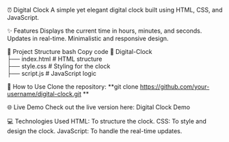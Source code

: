 ⏰ Digital Clock
A simple yet elegant digital clock built using HTML, CSS, and JavaScript.

✨ Features
Displays the current time in hours, minutes, and seconds.
Updates in real-time.
Minimalistic and responsive design.

📂 Project Structure
bash
Copy code
📁 Digital-Clock  
├── index.html    # HTML structure  
├── style.css     # Styling for the clock  
├── script.js     # JavaScript logic  

🚀 How to Use
Clone the repository:
**git clone https://github.com/your-username/digital-clock.git ** 

🌐 Live Demo
Check out the live version here: Digital Clock Demo

💻 Technologies Used
HTML: To structure the clock.
CSS: To style and design the clock.
JavaScript: To handle the real-time updates.


